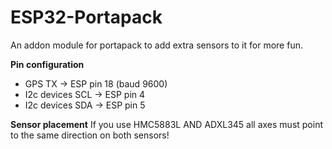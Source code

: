 # ESP32-Portapack
An addon module for portapack to add extra sensors to it for more fun.


**Pin configuration**

- GPS TX -> ESP pin 18 (baud 9600)
- I2c devices SCL  -> ESP pin 4
- I2c devices SDA  -> ESP pin 5

**Sensor placement**
If you use HMC5883L AND ADXL345 all axes must point to the same direction on both sensors!